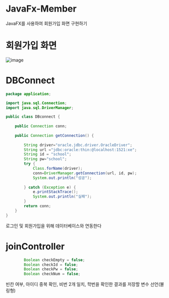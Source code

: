 # JavaFx-Member
JavaFX를 사용하여 회원가입 화면 구현하기
# 회원가입 화면
![image](https://github.com/leeyongha2006/JavaFx-Member/assets/126844590/5d42878c-40c7-499c-98ca-0735c06a6396)
# DBConnect
``` java
package application;

import java.sql.Connection;
import java.sql.DriverManager;

public class DBconnect {
	
	public Connection conn;
	
	public Connection getConnection() {
		
		String driver="oracle.jdbc.driver.OracleDriver";
		String url ="jdbc:oracle:thin:@localhost:1521:xe";
		String id = "school";
		String pw="school";
		try {
			Class.forName(driver);
			conn=DriverManager.getConnection(url, id, pw);
			System.out.println("성공");
			
		} catch (Exception e) {
			e.printStackTrace();
			System.out.println("실패");
		}
		return conn;
	}
}
```
로그인 및 회원가입을 위해 데이터베이스와 연동한다
# joinController
``` java
		Boolean checkEmpty = false;
		Boolean checkId = false;
		Boolean checkPw = false;
		Boolean checkNum = false;
```
 빈칸 여부, 아이디 중복 확인, 비번 2개 일치, 학번을 확인한 결과를 저장할 변수 선언(불링형)



